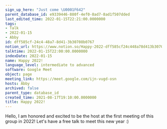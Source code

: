 ```yaml
---
sign_up_here: "Just come \U0001F642"
parent_database_id: e9339446-880f-4ef0-8ad7-8ad1f507dded
last_edited_time: 2022-01-15T22:21:00.0000000
tags:
- Talk
- 2022-01-15
- Abby
id: dff585cf-24c4-48a7-8d41-3b30708b0767
notion_url: https://www.notion.so/Happy-2022-dff585cf24c448a78d413b30708b0767
talktime: 2022-01-15T22:00:00.0000000
indexDate: 2022-01-15
name: Happy 2022!
language_level: intermediate to advanced
software: Google Meet
object: page
meeting_link: https://meet.google.com/ijn-vugd-osn
hosts: Abby
archived: false
parent_type: database_id
created_time: 2021-08-17T19:10:00.0000000
title: Happy 2022!
---
```


Hello, I am honored and excited to be the host at the first meeting of this group in 2022! Let's have a free talk to meet this new year :)





